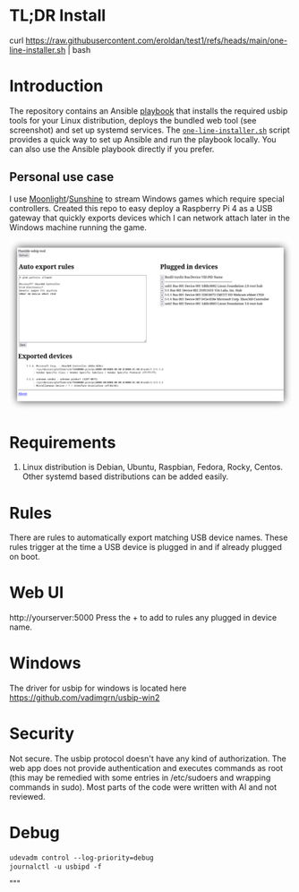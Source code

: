 # TL;DR Install
curl https://raw.githubusercontent.com/eroldan/test1/refs/heads/main/one-line-installer.sh | bash

# Introduction
The repository contains an Ansible [playbook](playbook.yaml) that installs the required usbip tools for your Linux distribution, deploys the bundled web tool (see screenshot) and set up systemd services. The [`one-line-installer.sh`](one-line-installer.sh) script provides a quick way to set up Ansible and run the playbook locally. You can also use the Ansible playbook directly if you prefer.

## Personal use case
I use [Moonlight](https://moonlight-stream.org/)/[Sunshine](https://github.com/LizardByte/Sunshine) to stream Windows games which require special controllers. Created this repo to easy deploy a Raspberry Pi 4 as a USB gateway that quickly exports devices which I can network attach later in the Windows machine running the game.

![Web UI Screenshot](./docs/usbip-web-screenshot.png)

# Requirements
1. Linux distribution is Debian, Ubuntu, Raspbian, Fedora, Rocky, Centos. Other systemd based distributions can be added easily.

# Rules
There are rules to automatically export matching USB device names. These rules trigger at the time a USB device is plugged in and if already plugged on boot.

# Web UI
http://yourserver:5000
Press the + to add to rules any plugged in device name.

# Windows
The driver for usbip for windows is located here https://github.com/vadimgrn/usbip-win2

# Security
Not secure. The usbip protocol doesn't have any kind of authorization. The web app does not provide authentication and executes commands as root (this may be remedied with some entries in /etc/sudoers and wrapping commands in sudo). Most parts of the code were written with AI and not reviewed.

# Debug
```
udevadm control --log-priority=debug
journalctl -u usbipd -f
```
"""
